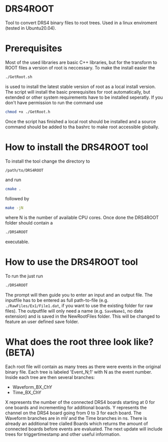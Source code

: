 # DRS4ROOT
Tool to convert DRS4 binary files to root trees. Used in a linux enviroment (tested in Ubuntu20.04).

# Prerequisites
Most of the used libraries are basic C++ libraries, but for the transform to ROOT files a version of root is neccessary.
To make the install easier the 
```bash
./GetRoot.sh
```
is used to install the latest stable version of root as a local install version. The script will install the basic prerequisites for root automatically, but extended or other system requirements have to be installed seperatly. 
If you don't have permission to run the command use 
```bash
chmod +x ./GetRoot.h
```
Once the script has finished a local root should be installed and a source command should be added to tha bashrc to make root accessible globally.

# How to install the DRS4ROOT tool
To install the tool change the directory to 
```bash
/path/to/DRS4ROOT
```
and run
```bash
cmake .
```
followed by 
```bash
make -jN
```
where N is the number of available CPU cores. Once done the DRS4ROOT folder should contain a 
```bash
./DRS4ROOT
```
executable.

# How to use the DRS4ROOT tool
To run the just run 
```bash
./DRS4ROOT
```
The prompt will then guide you to enter an input and an output file.
The inputfile has to be entered as full path-to-file (e.g. `./RawFiles/Ex1/File1.dat`, if you want to use the existing folder for raw files).
The outputfile will only need a name (e.g. `SaveName1`, no data extension) and is saved in the NewRootFiles folder. This will be changed to feature an user defined save folder.

# What does the root three look like? (BETA)
Each root file will contain as many trees as there were events in the original binary file.
Each tree is labeled 'Event_N;1' with N as the event number. 
Inside each tree are then several branches:
  - Waveform_BX_ChY
  - Time_BX_ChY

X represents the number of the connected DRS4 boards starting at 0 for one boards and incrementing for additional boards.
Y represents the channel on the DRS4 board going from 0 to 3 for each board.
The Waveform branches are in mV and the Time branches in ns.
There is already an additional tree clalled Boards which returns the amount of connected boards before events are evaluated.
The next update will include trees for triggertimestamp and other useful information.

